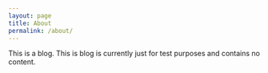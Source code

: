 ```yaml
---
layout: page
title: About
permalink: /about/
---
```


This is a blog. This is blog is currently just for test purposes and contains no content.
